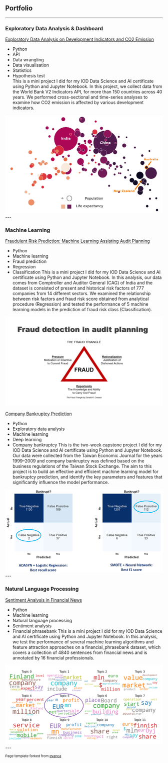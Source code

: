 ## Portfolio

---

### Exploratory Data Analysis & Dashboard

[Exploratory Data Analysis on Development Indicators and CO2 Emission](https://github.com/dottieshuangzhang/world-bank_data-analysis)
- Python
- API
- Data wrangling
- Data visualisation
- Statistics
- Hypothesis test  
This is a mini project I did for my IOD Data Science and AI certificate using Python and Jupyter Notebook. In this project, we collect data from the World Bank V2 Indicators API, for more than 150 countries across 40 years. We performed cross-sectional and time-series analyses to examine how CO2 emission is affected by various development indicators. 
<img src="images/wbdata_dashboard.PNG"/>
---

### Machine Learning

[Fraudulent Risk Prediction: Machine Learning Assisting Audit Planning](https://github.com/dottieshuangzhang/audit-risk_prediction)
- Python
- Machine learning
- Fraud prediction
- Regression
- Classification
This is a mini project I did for my IOD Data Science and AI certificate using Python and Jupyter Notebook. In this analysis, our data comes from Comptroller and Auditor General (CAG) of India and the dataset is consisted of present and historical risk factors of 777 companies from 14 different sectors. We examined the relationship between risk factors and fraud risk score obtained from analytical procedure (Regression) and tested the performance of 5 machine learning models in the prediction of fraud risk class (Classification).
<img src="images/fraud%20triangle.PNG"/>

[Company Bankruptcy Prediction](https://github.com/dottieshuangzhang/company-bankruptcy_prediction)
- Python
- Exploratory data analysis
- Machine learning
- Deep learning
- Company bankruptcy
This is the two-week capstone project I did for my IOD Data Science and AI certificate using Python and Jupyter Notebook. Our data were collected from the Taiwan Economic Journal for the years 1999–2009 and company bankruptcy was defined based on the business regulations of the Taiwan Stock Exchange. The aim to this project is to build an effective and efficient machine learning model for bankruptcy prediction, and identify the key parameters and features that significantly influence the model performance.
<img src="images/bankruptcy%20prediciton.PNG"/>
---

### Natural Language Processing

[Sentiment Analysis in Financial News](https://github.com/dottieshuangzhang/financial-news_sentiment-analysis)
- Python
- Machine learning
- Natural language processing
- Sentiment analysis
- Financial phrasebank
This is a mini project I did for my IOD Data Science and AI certificate using Python and Jupyter Notebook. In this analysis, we test the performance of several machine learning algorithms and feature attraction approaches on a financial_phrasebank dataset, which covers a collection of 4840 sentences from financial news and is annotated by 16 financial professionals. 
<img src="images/word%20cloud.PNG"/>
---
<p style="font-size:11px">Page template forked from <a href="https://github.com/evanca/quick-portfolio">evanca</a></p>
<!-- Remove above link if you don't want to attibute -->
